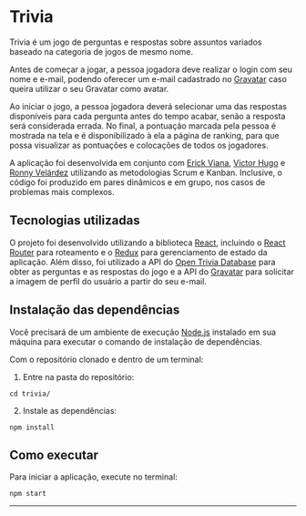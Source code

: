 # Trivia

Trivia é um jogo de perguntas e respostas sobre assuntos variados baseado na categoria de jogos de mesmo nome.

Antes de começar a jogar, a pessoa jogadora deve realizar o login com seu nome e e-mail, podendo oferecer um e-mail cadastrado no [Gravatar](https://br.gravatar.com/) caso queira utilizar o seu Gravatar como avatar.

Ao iniciar o jogo, a pessoa jogadora deverá selecionar uma das respostas disponíveis para cada pergunta antes do tempo acabar, senão a resposta será considerada errada. No final, a pontuação marcada pela pessoa é mostrada na tela e é disponibilizado à ela a página de ranking, para que possa visualizar as pontuações e colocações de todos os jogadores.

A aplicação foi desenvolvida em conjunto com [Erick Viana](https://github.com/erickvianac), [Victor Hugo](https://github.com/victorhbm) e [Ronny Velárdez](https://github.com/ronnymv) utilizando as metodologias Scrum e Kanban. Inclusive, o código foi produzido em pares dinâmicos e em grupo, nos casos de problemas mais complexos.

## Tecnologias utilizadas

O projeto foi desenvolvido utilizando a biblioteca [React](https://reactjs.org/), incluindo o [React Router](https://reactrouter.com/) para roteamento e o [Redux](https://redux.js.org/) para gerenciamento de estado da aplicação. Além disso, foi utilizado a API do [Open Trivia Database](https://opentdb.com/) para obter as perguntas e as respostas do jogo e a API do [Gravatar](https://br.gravatar.com/) para solicitar a imagem de perfil do usuário a partir do seu e-mail.

## Instalação das dependências

Você precisará de um ambiente de execução [Node.js](https://nodejs.org) instalado em sua máquina para executar o comando de instalação de dependências.

Com o repositório clonado e dentro de um terminal:

1. Entre na pasta do repositório:

```
cd trivia/
```

2. Instale as dependências:

```
npm install
```

## Como executar

Para iniciar a aplicação, execute no terminal:

```
npm start
```

---
